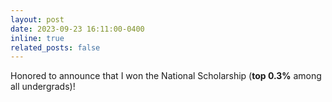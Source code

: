 ```yaml
---
layout: post
date: 2023-09-23 16:11:00-0400
inline: true
related_posts: false
---
```


Honored to announce that I won the National Scholarship (<b>top 0.3%</b> among all undergrads)!


